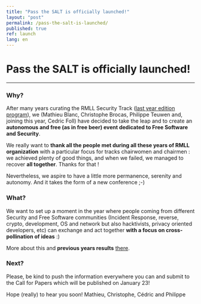 ```yaml
---
title: "Pass the SALT is officially launched!"
layout: "post"
permalink: /pass-the-salt-is-launched/
published: true 
ref: launch
lang: en
---
```


# Pass the SALT is officially launched!

---

### Why?
After many years curating the RMLL Security Track ([last year edition program](https://prog2017.rmll.info/spip.php?page=rmll_progall&lang=en&t=2)), we (Mathieu Blanc, Christophe Brocas, Philippe Teuwen and, joining this year, Cedric Foll) have decided to take the leap and to create an **autonomous and free (as in free beer) event dedicated to Free Software and Security**.

We really want to **thank all the people met during all these years of RMLL organization** with a particular focus for tracks chairwomen and chairmen : we achieved plenty of good things, and when we failed, we managed to recover **all together**. Thanks for that !

Nevertheless, we aspire to have a little more permanence, serenity and autonomy. And it takes the form of a new conference ;-)

### What?
We want to set up a moment in the year where people coming from different Security and Free Software communities (Incident Response, reverse, crypto, development, OS and network but also hacktivists, privacy oriented developers, etc) can exchange and act together **with a focus on cross-pollination of ideas** :)

More about this and **previous years results** [there](/achievements/#results).

### Next?
Please, be kind to push the information everywhere you can and submit to the Call for Papers which will be published on January 23!

Hope (really) to hear you soon!
Mathieu, Christophe, Cédric and Philippe
